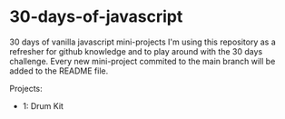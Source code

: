 # 30-days-of-javascript
30 days of vanilla javascript mini-projects
I'm using this repository as a refresher for github knowledge and to play around with the 30 days challenge.
Every new mini-project commited to the main branch will be added to the README file.

Projects:
- 1: Drum Kit
